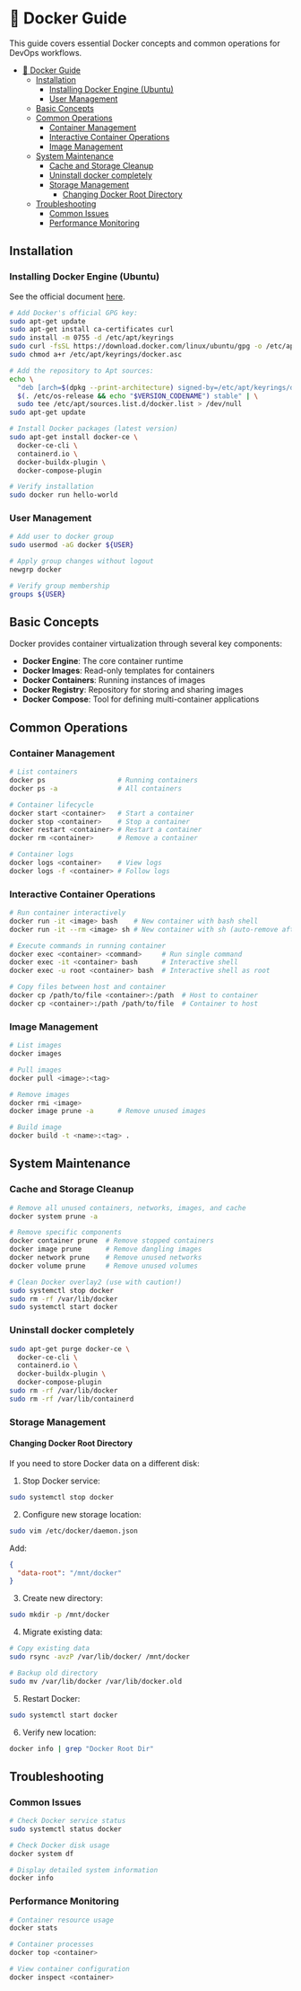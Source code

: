 # 🐳 Docker Guide

This guide covers essential Docker concepts and common operations for DevOps workflows.

- [🐳 Docker Guide](#-docker-guide)
  - [Installation](#installation)
    - [Installing Docker Engine (Ubuntu)](#installing-docker-engine-ubuntu)
    - [User Management](#user-management)
  - [Basic Concepts](#basic-concepts)
  - [Common Operations](#common-operations)
    - [Container Management](#container-management)
    - [Interactive Container Operations](#interactive-container-operations)
    - [Image Management](#image-management)
  - [System Maintenance](#system-maintenance)
    - [Cache and Storage Cleanup](#cache-and-storage-cleanup)
    - [Uninstall docker completely](#uninstall-docker-completely)
    - [Storage Management](#storage-management)
      - [Changing Docker Root Directory](#changing-docker-root-directory)
  - [Troubleshooting](#troubleshooting)
    - [Common Issues](#common-issues)
    - [Performance Monitoring](#performance-monitoring)


## Installation

### Installing Docker Engine (Ubuntu)
See the official document [here](https://docs.docker.com/engine/install/ubuntu/).

```bash
# Add Docker's official GPG key:
sudo apt-get update
sudo apt-get install ca-certificates curl
sudo install -m 0755 -d /etc/apt/keyrings
sudo curl -fsSL https://download.docker.com/linux/ubuntu/gpg -o /etc/apt/keyrings/docker.asc
sudo chmod a+r /etc/apt/keyrings/docker.asc

# Add the repository to Apt sources:
echo \
  "deb [arch=$(dpkg --print-architecture) signed-by=/etc/apt/keyrings/docker.asc] https://download.docker.com/linux/ubuntu \
  $(. /etc/os-release && echo "$VERSION_CODENAME") stable" | \
  sudo tee /etc/apt/sources.list.d/docker.list > /dev/null
sudo apt-get update

# Install Docker packages (latest version)
sudo apt-get install docker-ce \
  docker-ce-cli \
  containerd.io \
  docker-buildx-plugin \
  docker-compose-plugin

# Verify installation
sudo docker run hello-world
```

### User Management
```bash
# Add user to docker group
sudo usermod -aG docker ${USER}

# Apply group changes without logout
newgrp docker

# Verify group membership
groups ${USER}
```

## Basic Concepts

Docker provides container virtualization through several key components:

- **Docker Engine**: The core container runtime
- **Docker Images**: Read-only templates for containers
- **Docker Containers**: Running instances of images
- **Docker Registry**: Repository for storing and sharing images
- **Docker Compose**: Tool for defining multi-container applications

## Common Operations

### Container Management
```bash
# List containers
docker ps                  # Running containers
docker ps -a               # All containers

# Container lifecycle
docker start <container>   # Start a container
docker stop <container>    # Stop a container
docker restart <container> # Restart a container
docker rm <container>      # Remove a container

# Container logs
docker logs <container>    # View logs
docker logs -f <container> # Follow logs
```
### Interactive Container Operations
```bash
# Run container interactively
docker run -it <image> bash    # New container with bash shell
docker run -it --rm <image> sh # New container with sh (auto-remove after exit)

# Execute commands in running container
docker exec <container> <command>     # Run single command
docker exec -it <container> bash      # Interactive shell
docker exec -u root <container> bash  # Interactive shell as root

# Copy files between host and container
docker cp /path/to/file <container>:/path  # Host to container
docker cp <container>:/path /path/to/file  # Container to host
```

### Image Management
```bash
# List images
docker images

# Pull images
docker pull <image>:<tag>

# Remove images
docker rmi <image>
docker image prune -a      # Remove unused images

# Build image
docker build -t <name>:<tag> .
```
## System Maintenance

### Cache and Storage Cleanup
```bash
# Remove all unused containers, networks, images, and cache
docker system prune -a

# Remove specific components
docker container prune  # Remove stopped containers
docker image prune      # Remove dangling images
docker network prune    # Remove unused networks
docker volume prune     # Remove unused volumes

# Clean Docker overlay2 (use with caution!)
sudo systemctl stop docker
sudo rm -rf /var/lib/docker
sudo systemctl start docker
```

### Uninstall docker completely

```bash
sudo apt-get purge docker-ce \
  docker-ce-cli \
  containerd.io \
  docker-buildx-plugin \
  docker-compose-plugin
sudo rm -rf /var/lib/docker
sudo rm -rf /var/lib/containerd
```

### Storage Management

#### Changing Docker Root Directory
If you need to store Docker data on a different disk:

1. Stop Docker service:
```bash
sudo systemctl stop docker
```

2. Configure new storage location:
```bash
sudo vim /etc/docker/daemon.json
```
Add:
```json
{
  "data-root": "/mnt/docker"
}
```

3. Create new directory:
```bash
sudo mkdir -p /mnt/docker
```

4. Migrate existing data:
```bash
# Copy existing data
sudo rsync -avzP /var/lib/docker/ /mnt/docker

# Backup old directory
sudo mv /var/lib/docker /var/lib/docker.old
```

5. Restart Docker:
```bash
sudo systemctl start docker
```

6. Verify new location:
```bash
docker info | grep "Docker Root Dir"
```

## Troubleshooting

### Common Issues
```bash
# Check Docker service status
sudo systemctl status docker

# Check Docker disk usage
docker system df

# Display detailed system information
docker info
```

### Performance Monitoring
```bash
# Container resource usage
docker stats

# Container processes
docker top <container>

# View container configuration
docker inspect <container>
```
